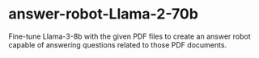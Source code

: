# answer-robot-Llama-2-70b
Fine-tune Llama-3-8b with the given PDF files to create an answer robot capable of answering questions related to those PDF documents.
